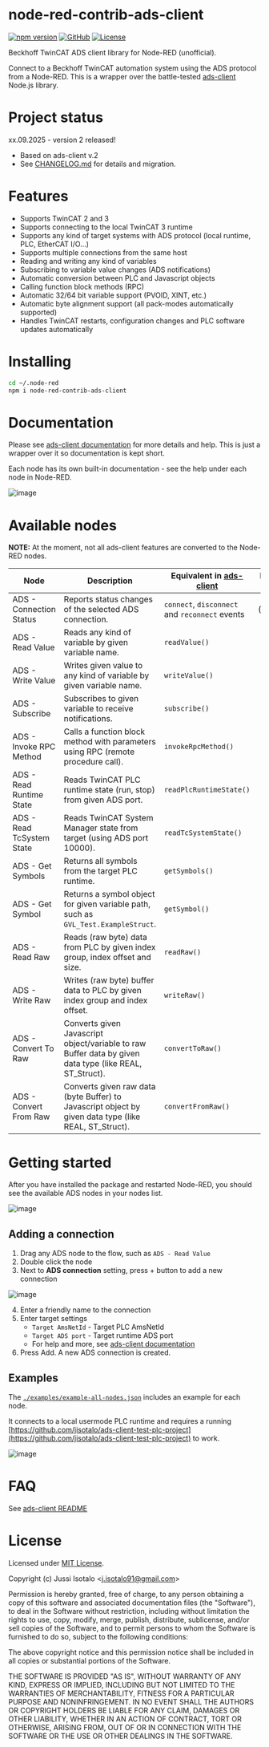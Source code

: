 # node-red-contrib-ads-client

[![npm version](https://img.shields.io/npm/v/node-red-contrib-ads-client)](https://www.npmjs.org/package/node-red-contrib-ads-client)
[![GitHub](https://img.shields.io/badge/View%20on-GitHub-brightgreen)](https://github.com/jisotalo/node-red-contrib-ads-client)
[![License](https://img.shields.io/github/license/jisotalo/ads-server)](https://choosealicense.com/licenses/mit/)

Beckhoff TwinCAT ADS client library for Node-RED (unofficial).

Connect to a Beckhoff TwinCAT automation system using the ADS protocol from a Node-RED. This is a wrapper over the battle-tested [ads-client](https://github.com/jisotalo/ads-client) Node.js library.

# Project status

xx.09.2025 - version 2 released!

- Based on ads-client v.2
- See [CHANGELOG.md](https://github.com/jisotalo/node-red-contrib-ads-client/blob/master/CHANGELOG.md) for details and migration.
  
# Features
- Supports TwinCAT 2 and 3
- Supports connecting to the local TwinCAT 3 runtime 
- Supports any kind of target systems with ADS protocol (local runtime, PLC, EtherCAT I/O...)
- Supports multiple connections from the same host
- Reading and writing any kind of variables
- Subscribing to variable value changes (ADS notifications)
- Automatic conversion between PLC and Javascript objects
- Calling function block methods (RPC)
- Automatic 32/64 bit variable support (PVOID, XINT, etc.)
- Automatic byte alignment support (all pack-modes automatically supported)
- Handles TwinCAT restarts, configuration changes and PLC software updates automatically 

# Installing
```bash
cd ~/.node-red
npm i node-red-contrib-ads-client
```
# Documentation

Please see [ads-client documentation](https://jisotalo.fi/ads-client/classes/Client.html) for more details and help. This is just a wrapper over it so documentation is kept short.

Each node has its own built-in documentation - see the help under each node in Node-RED.

![image](./img/node-red-help.png)

# Available nodes

**NOTE:**
At the moment, not all ads-client features are converted to the Node-RED nodes.

| Node                      | Description                                                                                             | Equivalent in [ads-client](https://github.com/jisotalo/ads-client) | More info |
| ------------------------- | ------------------------------------------------------------------------------------------------------- | ------------------------------------------------------------------ | --------- |
| ADS - Connection Status   | Reports status changes of the selected ADS connection.                                                  | `connect`, `disconnect` and `reconnect` events                     | (todo)    |
| ADS - Read Value          | Reads any kind of variable by given variable name.                                                      | `readValue()`                                                      |
| ADS - Write Value         | Writes given value to any kind of variable by given variable name.                                      | `writeValue()`                                                     |
| ADS - Subscribe           | Subscribes to given variable to receive notifications.                                                  | `subscribe()`                                                      |
| ADS - Invoke RPC Method   | Calls a function block method with parameters using RPC (remote procedure call).                        | `invokeRpcMethod()`                                                |
| ADS - Read Runtime State  | Reads TwinCAT PLC runtime state (run, stop) from given ADS port.                                        | `readPlcRuntimeState()`                                            |
| ADS - Read TcSystem State | Reads TwinCAT System Manager state from target (using ADS port 10000).                                  | `readTcSystemState()`                                              |
| ADS - Get Symbols         | Returns all symbols from the target PLC runtime.                                                        | `getSymbols()`                                                     |
| ADS - Get Symbol          | Returns a symbol object for given variable path, such as `GVL_Test.ExampleStruct`.                      | `getSymbol()`                                                      |
| ADS - Read Raw            | Reads (raw byte) data from PLC by given index group, index offset and size.                             | `readRaw()`                                                        |
| ADS - Write Raw           | Writes (raw byte) buffer data to PLC by given index group and index offset.                             | `writeRaw()`                                                       |
| ADS - Convert To Raw      | Converts given Javascript object/variable to raw Buffer data by given data type (like REAL, ST_Struct). | `convertToRaw()`                                                   |
| ADS - Convert From Raw    | Converts given raw data (byte Buffer) to Javascript object by given data type (like REAL, ST_Struct).   | `convertFromRaw()`                                                 |

# Getting started
After you have installed the package and restarted Node-RED, you should see the available ADS nodes in your nodes list.

![image](./img//nodes-in-node-red.png)

## Adding a connection

1. Drag any ADS node to the flow, such as `ADS - Read Value`
2. Double click the node
3. Next to **ADS connection** setting, press + button to add a new connection

![image](./img/adding-connection.png)

4. Enter a friendly name to the connection
5. Enter target settings
    - `Target AmsNetId` - Target PLC AmsNetId
    - `Target ADS port` - Target runtime ADS port
    - For help and more, see [ads-client documentation](https://jisotalo.fi/ads-client/classes/Client.html#settings)
6. Press Add. A new ADS connection is created.
   
## Examples

The [`./examples/example-all-nodes.json`](./examples/example-all-nodes.json) includes an example for each node. 

It connects to a local usermode PLC runtime and requires a running [https://github.com/jisotalo/ads-client-test-plc-project](https://github.com/jisotalo/ads-client-test-plc-project) to work. 

![image](./img//example-all-nodes.png)

# FAQ

See [ads-client README](https://github.com/jisotalo/ads-client?tab=readme-ov-file#common-issues-and-questions)

# License

Licensed under [MIT License](http://www.opensource.org/licenses/MIT).

Copyright (c) Jussi Isotalo <<j.isotalo91@gmail.com>>

Permission is hereby granted, free of charge, to any person obtaining a copy
of this software and associated documentation files (the "Software"), to deal
in the Software without restriction, including without limitation the rights
to use, copy, modify, merge, publish, distribute, sublicense, and/or sell
copies of the Software, and to permit persons to whom the Software is
furnished to do so, subject to the following conditions:

The above copyright notice and this permission notice shall be included in all
copies or substantial portions of the Software.

THE SOFTWARE IS PROVIDED "AS IS", WITHOUT WARRANTY OF ANY KIND, EXPRESS OR
IMPLIED, INCLUDING BUT NOT LIMITED TO THE WARRANTIES OF MERCHANTABILITY,
FITNESS FOR A PARTICULAR PURPOSE AND NONINFRINGEMENT. IN NO EVENT SHALL THE
AUTHORS OR COPYRIGHT HOLDERS BE LIABLE FOR ANY CLAIM, DAMAGES OR OTHER
LIABILITY, WHETHER IN AN ACTION OF CONTRACT, TORT OR OTHERWISE, ARISING FROM,
OUT OF OR IN CONNECTION WITH THE SOFTWARE OR THE USE OR OTHER DEALINGS IN THE
SOFTWARE.
